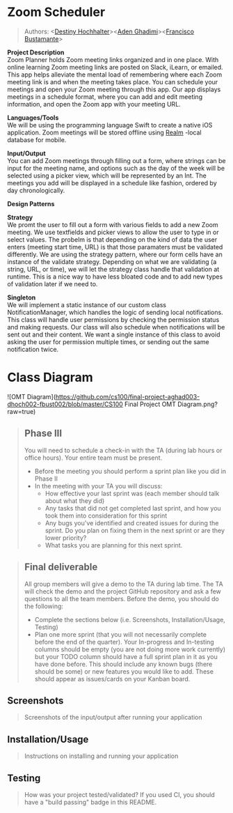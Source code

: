 # Zoom Scheduler
 
 > Authors: \<[Destiny Hochhalter](https://github.com/DestinyHochhalter)>\<[Aden Ghadimi](https://github.com/aghad)>\<[Francisco Bustamante](https://github.com/frab6562)>
 
**Project Description**\
Zoom Planner holds Zoom meeting links organized and in one place. With online learning Zoom meeting links are posted on Slack, iLearn, or emailed. This app helps alleviate the mental load of remembering where each Zoom meeting link is and when the meeting takes place. You can schedule your meetings and open your Zoom meeting through this app. Our app displays meetings in a schedule format, where you can add and edit meeting information, and open the Zoom app with your meeting URL.

**Languages/Tools**\
We will be using the programming language Swift to create a native iOS application. Zoom meetings will be stored offline using [Realm](https://realm.io) -local database for mobile.

**Input/Output**\
You can add Zoom meetings through filling out a form, where strings can be input for the meeting name, and options such as the day of the week will be selected using a picker view, which will be represented by an Int. The meetings you add will be displayed in a schedule like fashion, ordered by day chronologically.

**Design Patterns**

**Strategy**\
We promt the user to fill out a form with various fields to add a new Zoom meeting. We use textfields and picker views to allow the user to type in or select values. The probelm is that depending on the kind of data the user enters (meeting start time, URL) is that those paramaters must be validated differently. We are using the strategy pattern, where our form cells have an instance of the validate strategy. Depending on what we are validating (a string, URL, or time), we will let the strategy class handle that validation at runtime. This is a nice way to have less bloated code and to add new types of validation later if we need to.

**Singleton**\
We will implement a static instance of our custom class NotificationManager, which handles the logic of sending local notifications. This class will handle user permissions by checking the permission status and making requests. Our class will also schedule when notifications will be sent out and their content. We want a single instance of this class to avoid asking the user for permission multiple times, or sending out the same notification twice. 

 
# Class Diagram

![OMT Diagram](https://github.com/cs100/final-project-aghad003-dhoch002-fbust002/blob/master/CS100 Final Project OMT Diagram.png?raw=true)

 
 > ## Phase III
 > You will need to schedule a check-in with the TA (during lab hours or office hours). Your entire team must be present. 
 > * Before the meeting you should perform a sprint plan like you did in Phase II
 > * In the meeting with your TA you will discuss: 
 >   - How effective your last sprint was (each member should talk about what they did)
 >   - Any tasks that did not get completed last sprint, and how you took them into consideration for this sprint
 >   - Any bugs you've identified and created issues for during the sprint. Do you plan on fixing them in the next sprint or are they lower priority?
 >   - What tasks you are planning for this next sprint.

 > ## Final deliverable
 > All group members will give a demo to the TA during lab time. The TA will check the demo and the project GitHub repository and ask a few questions to all the team members. 
 > Before the demo, you should do the following:
 > * Complete the sections below (i.e. Screenshots, Installation/Usage, Testing)
 > * Plan one more sprint (that you will not necessarily complete before the end of the quarter). Your In-progress and In-testing columns should be empty (you are not doing more work currently) but your TODO column should have a full sprint plan in it as you have done before. This should include any known bugs (there should be some) or new features you would like to add. These should appear as issues/cards on your Kanban board. 
 
 ## Screenshots
 > Screenshots of the input/output after running your application
 
 ## Installation/Usage
 > Instructions on installing and running your application
 ## Testing
 > How was your project tested/validated? If you used CI, you should have a "build passing" badge in this README.
 
